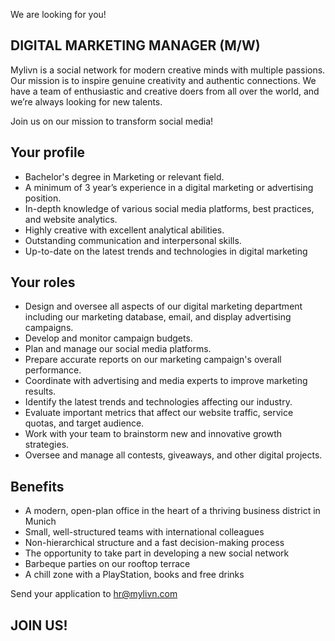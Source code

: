 We are looking for you!

## DIGITAL MARKETING MANAGER (M/W)

Mylivn is a social network for modern creative minds with multiple passions. Our mission is to inspire genuine creativity and authentic connections. We have a team of enthusiastic and creative doers from all over the world, and we’re always looking for new talents.

Join us on our mission to transform social media! 

## Your profile
- Bachelor's degree in Marketing or relevant field.
- A minimum of 3 year’s experience in a digital marketing or advertising position.
- In-depth knowledge of various social media platforms, best practices, and website analytics.
- Highly creative with excellent analytical abilities.
- Outstanding communication and interpersonal skills.
- Up-to-date on the latest trends and technologies in digital marketing

## Your roles
- Design and oversee all aspects of our digital marketing department including our marketing database, email, and display advertising campaigns.
- Develop and monitor campaign budgets.
- Plan and manage our social media platforms.
- Prepare accurate reports on our marketing campaign's overall performance.
- Coordinate with advertising and media experts to improve marketing results.
- Identify the latest trends and technologies affecting our industry.
- Evaluate important metrics that affect our website traffic, service quotas, and target audience.
- Work with your team to brainstorm new and innovative growth strategies.
- Oversee and manage all contests, giveaways, and other digital projects.

## Benefits
- A modern, open-plan office in the heart of a thriving business district in Munich 
- Small, well-structured teams with international colleagues 
- Non-hierarchical structure and a fast decision-making process 
- The opportunity to take part in developing a new social network 
- Barbeque parties on our rooftop terrace 
- A chill zone with a PlayStation, books and free drinks

Send your application to hr@mylivn.com

## JOIN US!

